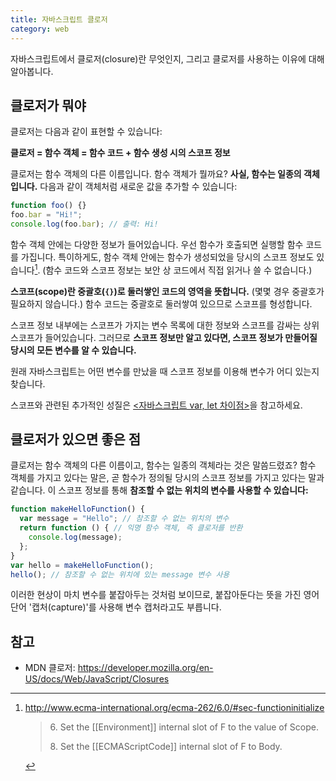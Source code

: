 ```yaml
---
title: 자바스크립트 클로저
category: web
---
```


자바스크립트에서 클로저(closure)란 무엇인지, 그리고 클로저를 사용하는 이유에 대해 알아봅니다.

## 클로저가 뭐야

클로저는 다음과 같이 표현할 수 있습니다:

**클로저 = 함수 객체 = 함수 코드 + 함수 생성 시의 스코프 정보**

클로저는 함수 객체의 다른 이름입니다. 함수 객체가 뭘까요? **사실, 함수는 일종의 객체입니다.** 다음과 같이 객체처럼 새로운 값을 추가할 수 있습니다:

```js
function foo() {}
foo.bar = "Hi!";
console.log(foo.bar); // 출력: Hi!
```

함수 객체 안에는 다양한 정보가 들어있습니다. 우선 함수가 호출되면 실행할 함수 코드를 가집니다. 특이하게도, 함수 객체 안에는 함수가 생성되었을 당시의 스코프 정보도 있습니다[^functioninitialize]. (함수 코드와 스코프 정보는 보안 상 코드에서 직접 읽거나 쓸 수 없습니다.)

[^functioninitialize]:
    <http://www.ecma-international.org/ecma-262/6.0/#sec-functioninitialize>
    
    > <p>6. Set the [[Environment]] internal slot of F to the value of Scope.</p>
    > <p>8. Set the [[ECMAScriptCode]] internal slot of F to Body.</p>

**스코프(scope)란 중괄호(`{}`)로 둘러쌓인 코드의 영역을 뜻합니다.** (몇몇 경우 중괄호가 필요하지 않습니다.) 함수 코드는 중괄호로 둘러쌓여 있으므로 스코프를 형성합니다.

스코프 정보 내부에는 스코프가 가지는 변수 목록에 대한 정보와 스코프를 감싸는 상위 스코프가 들어있습니다. 그러므로 **스코프 정보만 알고 있다면, 스코프 정보가 만들어질 당시의 모든 변수를 알 수 있습니다.**

원래 자바스크립트는 어떤 변수를 만났을 때 스코프 정보를 이용해 변수가 어디 있는지 찾습니다.

스코프와 관련된 추가적인 성질은 [<자바스크립트 var, let 차이점>](2019-07-22-difference-var-let.md)을 참고하세요.

## 클로저가 있으면 좋은 점

클로저는 함수 객체의 다른 이름이고, 함수는 일종의 객체라는 것은 말씀드렸죠? 함수 객체를 가지고 있다는 말은, 곧 함수가 정의될 당시의 스코프 정보를 가지고 있다는 말과 같습니다. 이 스코프 정보를 통해 **참조할 수 없는 위치의 변수를 사용할 수 있습니다:**

```js
function makeHelloFunction() {
  var message = "Hello"; // 참조할 수 없는 위치의 변수
  return function () { // 익명 함수 객체, 즉 클로저를 반환
    console.log(message);
  };
}
var hello = makeHelloFunction();
hello(); // 참조할 수 없는 위치에 있는 message 변수 사용
```

이러한 현상이 마치 변수를 붙잡아두는 것처럼 보이므로, 붙잡아둔다는 뜻을 가진 영어 단어 '캡처(capture)'를 사용해 변수 캡처라고도 부릅니다.

## 참고

- MDN 클로저: <https://developer.mozilla.org/en-US/docs/Web/JavaScript/Closures>
